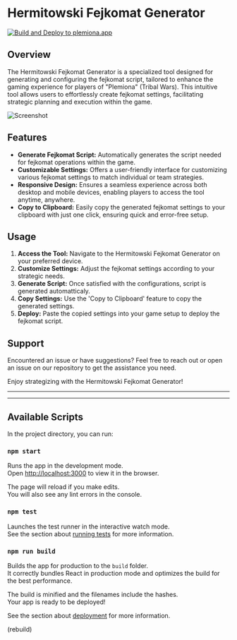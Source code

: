 # Hermitowski Fejkomat Generator

[![Build and Deploy to plemiona.app](https://github.com/krystianslowik/Hermitowski-Fejkomat-Generator/actions/workflows/deploy_and_release.yml/badge.svg)](https://github.com/krystianslowik/Hermitowski-Fejkomat-Generator/actions/workflows/deploy_and_release.yml)

## Overview

The Hermitowski Fejkomat Generator is a specialized tool designed for generating and configuring the fejkomat script, tailored to enhance the gaming experience for players of "Plemiona" (Tribal Wars). This intuitive tool allows users to effortlessly create fejkomat settings, facilitating strategic planning and execution within the game.

![Screenshot](https://i.ibb.co/W2LzDt0/image.png "Screenshot")

## Features

- **Generate Fejkomat Script:** Automatically generates the script needed for fejkomat operations within the game.
- **Customizable Settings:** Offers a user-friendly interface for customizing various fejkomat settings to match individual or team strategies.
- **Responsive Design:** Ensures a seamless experience across both desktop and mobile devices, enabling players to access the tool anytime, anywhere.
- **Copy to Clipboard:** Easily copy the generated fejkomat settings to your clipboard with just one click, ensuring quick and error-free setup.

## Usage

1. **Access the Tool:** Navigate to the Hermitowski Fejkomat Generator on your preferred device.
2. **Customize Settings:** Adjust the fejkomat settings according to your strategic needs.
3. **Generate Script:** Once satisfied with the configurations, script is generated automatticaly.
4. **Copy Settings:** Use the 'Copy to Clipboard' feature to copy the generated settings.
5. **Deploy:** Paste the copied settings into your game setup to deploy the fejkomat script.

## Support

Encountered an issue or have suggestions? Feel free to reach out or open an issue on our repository to get the assistance you need.

Enjoy strategizing with the Hermitowski Fejkomat Generator!

---

---

## Available Scripts

In the project directory, you can run:

### `npm start`

Runs the app in the development mode.\
Open [http://localhost:3000](http://localhost:3000) to view it in the browser.

The page will reload if you make edits.\
You will also see any lint errors in the console.

### `npm test`

Launches the test runner in the interactive watch mode.\
See the section about [running tests](https://facebook.github.io/create-react-app/docs/running-tests) for more information.

### `npm run build`

Builds the app for production to the `build` folder.\
It correctly bundles React in production mode and optimizes the build for the best performance.

The build is minified and the filenames include the hashes.\
Your app is ready to be deployed!

See the section about [deployment](https://facebook.github.io/create-react-app/docs/deployment) for more information.

(rebuild)

